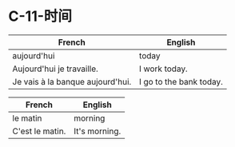 # C-11-时间

French | English
---- | ----
aujourd'hui | today
Aujourd'hui je travaille. | I work today.
Je vais à la banque aujourd'hui. | I go to the bank today.

French | English
---- | ----
le matin | morning
C'est le matin. | It's morning.


